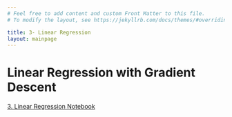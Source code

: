 ```yaml
---
# Feel free to add content and custom Front Matter to this file.
# To modify the layout, see https://jekyllrb.com/docs/themes/#overriding-theme-defaults

title: 3- Linear Regression 
layout: mainpage
---
```



# Linear Regression with Gradient Descent

[3. Linear Regression Notebook](https://github.com/ramonbejar/bdatamining/blob/main/sessions/LinearRegression/LinearRegressionSGD-py3-sshow.ipynb)

